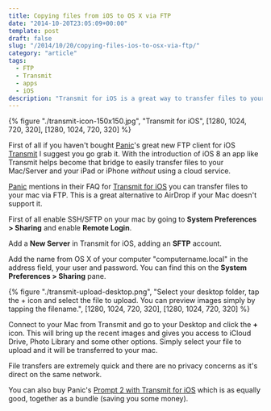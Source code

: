 ```yaml
---
title: Copying files from iOS to OS X via FTP
date: "2014-10-20T23:05:09+00:00"
template: post
draft: false
slug: "/2014/10/20/copying-files-ios-to-osx-via-ftp/"
category: "article"
tags:
  - FTP
  - Transmit
  - apps
  - iOS
description: "Transmit for iOS is a great way to transfer files to your Mac without using a cloud service."
---
```


{% figure "./transmit-icon-150x150.jpg", "Transmit for iOS", [1280, 1024, 720, 320], [1280, 1024, 720, 320] %}

First of all if you haven't bought [Panic](http://panic.com)'s great new FTP client for iOS [Transmit](https://itunes.apple.com/nz/app/transmit-ios/id917432930?mt=8&uo=4&at=10lnRx) I suggest you go grab it. With the introduction of iOS 8 an app like Transmit helps become that bridge to easily transfer files to your Mac/Server and your iPad or iPhone _without_ using a cloud service.

[Panic](https://www.panic.com/transmit-ios/) mentions in their FAQ for [Transmit for iOS](https://itunes.apple.com/nz/app/transmit-ios/id917432930?mt=8&uo=4&at=10lnRx) you can transfer files to your mac via FTP. This is a great alternative to AirDrop if your Mac doesn't support it.

First of all enable SSH/SFTP on your mac by going to **System Preferences &gt; Sharing** and enable **Remote Login**.

Add a **New Server** in Transmit for iOS, adding an **SFTP** account.

Add the name from OS X of your computer "computername.local" in the address field, your user and password. You can find this on the **System Preferences &gt; Sharing** pane.

{% figure "./transmit-upload-desktop.png", "Select your desktop folder, tap the + icon and select the file to upload. You can preview images simply by tapping the filename.", [1280, 1024, 720, 320], [1280, 1024, 720, 320] %}

Connect to your Mac from Transmit and go to your Desktop and click the **+** icon. This will bring up the recent images and gives you access to iCloud Drive, Photo Library and some other options. Simply select your file to upload and it will be transferred to your mac.

File transfers are extremely quick and there are no privacy concerns as it's direct on the same network.

You can also buy Panic's [Prompt 2 with Transmit for iOS](https://itunes.apple.com/us/app-bundle/id926959558?mt=8&uo=4&at=10lnRx) which is as equally good, together as a bundle (saving you some money).

